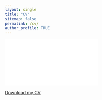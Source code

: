 ```yaml
---
layout: single
title: "CV"
sitemap: false
permalink: /cv/
author_profile: TRUE
---
```


<embed src="/assets/documents/CV.pdf" type="application/pdf" />

[Download my CV](/assets/CV.pdf)



